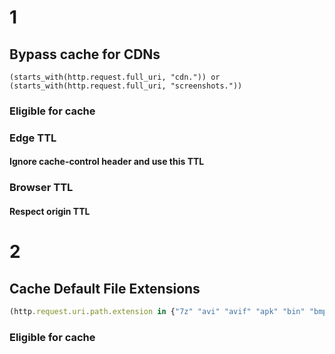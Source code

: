 # 1
## Bypass cache for CDNs
```
(starts_with(http.request.full_uri, "cdn.")) or (starts_with(http.request.full_uri, "screenshots."))
```

### Eligible for cache
### Edge TTL
#### Ignore cache-control header and use this TTL
### Browser TTL
#### Respect origin TTL

# 2
## Cache Default File Extensions
```js
(http.request.uri.path.extension in {"7z" "avi" "avif" "apk" "bin" "bmp" "bz2" "class" "css" "csv" "doc" "docx" "dmg" "ejs" "eot" "eps" "exe" "flac" "gif" "gz" "ico" "iso" "jar" "jpg" "jpeg" "js" "mid" "midi" "mkv" "mp3" "mp4" "ogg" "otf" "pdf" "pict" "pls" "png" "ppt" "pptx" "ps" "rar" "svg" "svgz" "swf" "tar" "tif" "tiff" "ttf" "webm" "webp" "woff" "woff2" "xls" "xlsx" "zip" "zst"})
```

### Eligible for cache